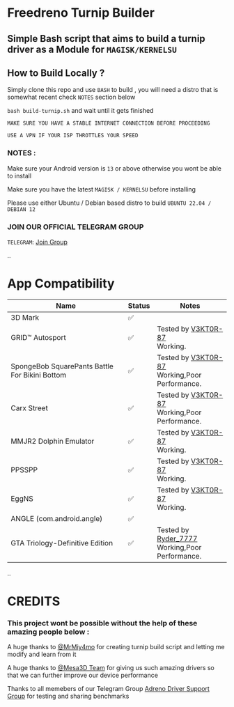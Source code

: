 # Freedreno Turnip Builder 

## Simple Bash script that aims to build a turnip driver as a Module for ``MAGISK/KERNELSU``

## How to Build Locally ?
Simply clone this repo and use ``BASH`` to build , you will need a distro that is somewhat recent check ``NOTES`` section below 

`` bash build-turnip.sh `` and wait until it gets finished 

`` MAKE SURE YOU HAVE A STABLE INTERNET CONNECTION BEFORE PROCEEDING ``

`` USE A VPN IF YOUR ISP THROTTLES YOUR SPEED ``

### NOTES :
Make sure your Android version is ```13``` or above otherwise you wont be able to install 

Make sure you have the latest ```MAGISK / KERNELSU``` before installing 

Please use either Ubuntu / Debian based distro to build ``` UBUNTU 22.04 / DEBIAN 12 ```

### JOIN OUR OFFICIAL TELEGRAM GROUP 
```TELEGRAM```: [Join Group](//t.me/adreno_driver)

..

# App Compatibility

| Name                                            | Status | Notes                                                                                                                     |
|-------------------------------------------------|--------|---------------------------------------------------------------------------------------------------------------------------|
| 3D Mark                                         | ✅     |                                                                                                                           |
| GRID™ Autosport                                 | ✅     | Tested by [V3KT0R-87](//github.com/V3KT0R-87)<br>Working.                                                                 |
| SpongeBob SquarePants Battle For Bikini Bottom  | ✅     | Tested by [V3KT0R-87](//github.com/V3KT0R-87)<br>Working,Poor Performance.                                                |
| Carx Street                                     | ✅     | Tested by [V3KT0R-87](//github.com/V3KT0R-87)<br>Working,Poor Performance.                                                |
| MMJR2 Dolphin Emulator                          | ✅     | Tested by [V3KT0R-87](//github.com/V3KT0R-87)<br>Working.                                                                 |
| PPSSPP                                          | ✅     | Tested by [V3KT0R-87](//github.com/V3KT0R-87)<br>Working.                                                                 |
| EggNS                                           | ✅     | Tested by [V3KT0R-87](//github.com/V3KT0R-87)<br>Working.                                                                 |
| ANGLE (com.android.angle)                       | ✅     |                                                                                                                           |
| GTA Triology-Definitive Edition                 | ✅     | Tested by [Ryder_7777](//t.me/Ryder_7777)<br>Working,Poor Performance.                                                     |

..

# CREDITS 

### This project wont be possible without the help of these amazing people below :
 
 A huge thanks to [@MrMiy4mo](//github.com/ilhan-athn7) for creating turnip build script and letting me modify and learn from it 
 
 A huge thanks to [@Mesa3D Team](//gitlab.freedesktop.org/mesa/mesa) for giving us such amazing drivers so that we can further improve our device performance 

 Thanks to all memebers of our Telegram Group [Adreno Driver Support Group](//t.me/adreno_driver) for testing and sharing benchmarks

